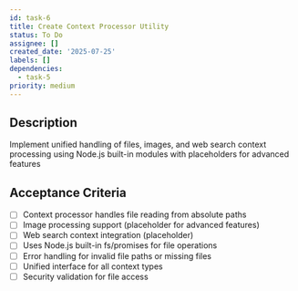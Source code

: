 ```yaml
---
id: task-6
title: Create Context Processor Utility
status: To Do
assignee: []
created_date: '2025-07-25'
labels: []
dependencies:
  - task-5
priority: medium
---
```


## Description

Implement unified handling of files, images, and web search context processing using Node.js built-in modules with placeholders for advanced features

## Acceptance Criteria

- [ ] Context processor handles file reading from absolute paths
- [ ] Image processing support (placeholder for advanced features)
- [ ] Web search context integration (placeholder)
- [ ] Uses Node.js built-in fs/promises for file operations
- [ ] Error handling for invalid file paths or missing files
- [ ] Unified interface for all context types
- [ ] Security validation for file access
